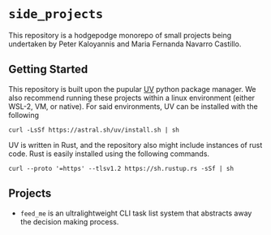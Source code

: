 # `side_projects`

This repository is a hodgepodge monorepo of small projects being 
undertaken by Peter Kaloyannis and Maria Fernanda Navarro Castillo.

## Getting Started

This repository is built upon the pupular [UV](https://github.com/astral-sh/uv) 
python package manager. We also recommend running these projects within a
linux environment (either WSL-2, VM, or native). For said environments, UV can
be installed with the following

```
curl -LsSf https://astral.sh/uv/install.sh | sh
```

UV is written in Rust, and the repository also might include instances of rust code. 
Rust is easily installed using the following commands.

```
curl --proto '=https' --tlsv1.2 https://sh.rustup.rs -sSf | sh
```

## Projects

- `feed_me` is an ultralightweight CLI task list system that abstracts away the decision making process.